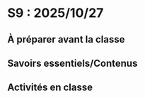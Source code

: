 # S9 : <!-- %: S9 -->2025/10/27<!-- %; -->

## À préparer avant la classe

## Savoirs essentiels/Contenus

## Activités en classe

